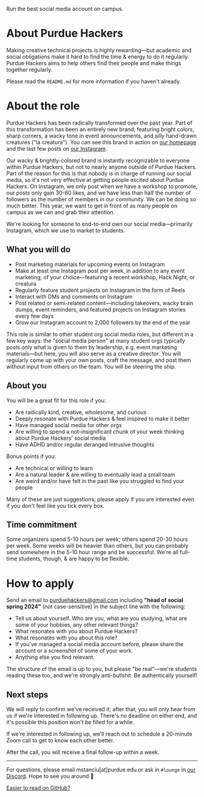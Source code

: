 Run the best social media account on campus.

# About Purdue Hackers

Making creative technical projects is highly rewarding—but academic and social obligations make it hard to find the time & energy to do it regularly. Purdue Hackers aims to help others find their people and make things together regularly.

Please read the `README.md` for more information if you haven't already.

# About the role

Purdue Hackers has been radically transformed over the past year. Part of this transformation has been an entirely new brand, featuring bright colors, sharp corners, a wacky tone in event announcements, and silly hand-drawn creatures ("la creatura"). You can see this brand in action on [our homepage](https://purduehackers.com) and the last few posts on [our Instagram](https://www.instagram.com/purduehackers/).

Our wacky & brightly-colored brand is instantly recognizable to everyone within Purdue Hackers, but not to nearly anyone outside of Purdue Hackers. Part of the reason for this is that nobody is in charge of running our social media, so it's not very effective at getting people excited about Purdue Hackers. On Instagram, we only post when we have a workshop to promote, our posts only gain 30-60 likes, and we have less than half the number of followers as the number of members in our community. We can be doing so much better. This year, we want to get in front of as many people on campus as we can and grab their attention.

We're looking for someone to end-to-end own our social media—primarily Instagram, which we use to market to students.

## What you will do

- Post marketing materials for upcoming events on Instagram
- Make at least one Instagram post per week, in addition to any event marketing, of your choice—featuring a recent workshop, Hack Night, or creatura
- Regularly feature student projects on Instagram in the form of Reels
- Interact with DMs and comments on Instagram
- Post related or semi-related content—including takeovers, wacky brain dumps, event reminders, and featured projects on Instagram stories every few days
- Grow our Instagram account to 2,000 followers by the end of the year

This role is similar to other student org social media roles, but different in a few key ways: the "social media person" at many student orgs typically posts only what is given to them by leadership, e.g. event marketing materials—but here, you will also serve as a creative director. You will regularly come up with your own posts, craft the message, and post them without input from others on the team. You will be steering the ship.

## About you

You will be a great fit for this role if you:

- Are radically kind, creative, wholesome, and curious
- Deeply resonate with Purdue Hackers & feel inspired to make it better
- Have managed social media for other orgs
- Are willing to spend a not-insignificant chunk of your week thinking about Purdue Hackers' social media
- Have ADHD and/or regular deranged intrusive thoughts

Bonus points if you:

- Are technical or willing to learn
- Are a natural leader & are willing to eventually lead a small team
- Are weird and/or have felt in the past like you struggled to find your people

Many of these are just suggestions; please apply if you are interested even if you don't feel like you tick every box.

## Time commitment

Some organizers spend 5-10 hours per week; others spend 20-30 hours per week. Some weeks will be heavier than others, but you can probably send somewhere in the 5-10 hour range and be successful. We're all full-time students, though, & are happy to be flexible.

# How to apply

Send an email to purduehackers@gmail.com including **"head of social spring 2024"** (not case-sensitive) in the subject line with the following:

- Tell us about yourself. Who are you, what are you studying, what are some of your hobbies, any other relevant things?
- What resonates with you about Purdue Hackers?
- What resonates with you about this role?
- If you've managed a social media account before, please share the account or a screenshot of some of your work.
- Anything else you find relevant.

The structure of the email is up to you, but please "be real"—we're students reading these too, and we're strongly anti-bullshit. Be authentically yourself!

## Next steps

We will reply to confirm we've received it; after that, you will only hear from us if we're interested in following up. There's no deadline on either end, and it's possible this position won't be filled for a while.

If we're interested in following up, we'll reach out to schedule a 20-minute Zoom call to get to know each other better.

After the call, you will receive a final follow-up within a week.

---

For questions, please email mstanciu[at]purdue.edu or ask in `#lounge` in [our Discord](https://puhack.horse/discord). Hope to see you around 💛

[Easier to read on GitHub?](https://github.com/purduehackers/organize/blob/main/directory/head-of-social.md)

